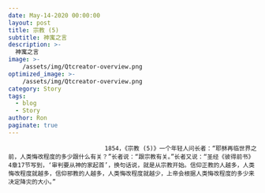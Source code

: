 ```yaml
---
date: May-14-2020 00:00:00
layout: post
title: 宗教 (5)
subtitle: 神寓之言
description: >-
  神寓之言
image: >-
    /assets/img/Qtcreator-overview.png
optimized_image: >-
    /assets/img/Qtcreator-overview.png
category: Story
tags:
  - blog
  - Story
author: Ron
paginate: true
---
```


							　　1854，《宗教 (5)》一个年轻人问长者：“耶稣再临世界之前，人类悔改程度的多少跟什么有关？”长者说：“跟宗教有关。”长者又说：“圣经《彼得前书》4章17节写到，‘审判要从神的家起首’，换句话说，就是从宗教开始。信仰正教的人越多，人类悔改程度就越多，信仰邪教的人越多，人类悔改程度就越少，上帝会根据人类悔改程度的多少来决定降灾的大小。”
							
							
						
